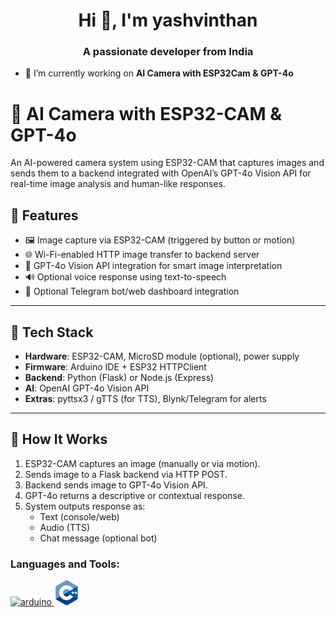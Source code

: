 <h1 align="center">Hi 👋, I'm yashvinthan</h1>
<h3 align="center">A passionate developer from India</h3>

- 🔭 I’m currently working on **AI Camera with ESP32Cam & GPT-4o**
# 📸 AI Camera with ESP32-CAM & GPT-4o

An AI-powered camera system using ESP32-CAM that captures images and sends them to a backend integrated with OpenAI’s GPT-4o Vision API for real-time image analysis and human-like responses.

## 🚀 Features

- 🖼️ Image capture via ESP32-CAM (triggered by button or motion)
- 🌐 Wi-Fi-enabled HTTP image transfer to backend server
- 🧠 GPT-4o Vision API integration for smart image interpretation
- 🔊 Optional voice response using text-to-speech
- 📱 Optional Telegram bot/web dashboard integration

---

## 🔧 Tech Stack

- **Hardware**: ESP32-CAM, MicroSD module (optional), power supply
- **Firmware**: Arduino IDE + ESP32 HTTPClient
- **Backend**: Python (Flask) or Node.js (Express)
- **AI**: OpenAI GPT-4o Vision API
- **Extras**: pyttsx3 / gTTS (for TTS), Blynk/Telegram for alerts

---

## 📸 How It Works

1. ESP32-CAM captures an image (manually or via motion).
2. Sends image to a Flask backend via HTTP POST.
3. Backend sends image to GPT-4o Vision API.
4. GPT-4o returns a descriptive or contextual response.
5. System outputs response as:
   - Text (console/web)
   - Audio (TTS)
   - Chat message (optional bot)

<h3 align="left">Languages and Tools:</h3>
<p align="left"> <a href="https://www.arduino.cc/" target="_blank" rel="noreferrer"> <img src="https://cdn.worldvectorlogo.com/logos/arduino-1.svg" alt="arduino" width="40" height="40"/> </a> <a href="https://www.w3schools.com/cpp/" target="_blank" rel="noreferrer"> <img src="https://raw.githubusercontent.com/devicons/devicon/master/icons/cplusplus/cplusplus-original.svg" alt="cplusplus" width="40" height="40"/> </a> </p>
